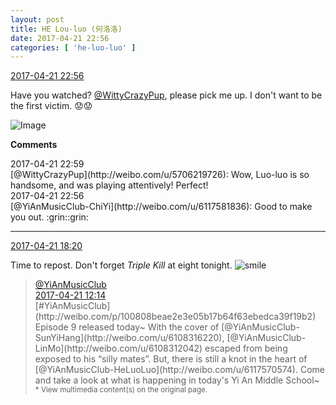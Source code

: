 ```yaml
---
layout: post
title: HE Lou-luo (何洛洛)
date: 2017-04-21 22:56
categories: [ 'he-luo-luo' ]
---
```


<div class="weibo-info">
  <a href="http://weibo.com/6117570574/EFypabenO">2017-04-21 22:56</a>
</div>

Have you watched? [@WittyCrazyPup](http://weibo.com/u/5706219726), please pick me up. I don't want to be the first victim. :worried::worried:

<!-- more -->

![Image](http://wx2.sinaimg.cn/mw690/006G0Hz8gy1feuordjsx8j30qo0zk4hd.jpg)

**Comments**

<div class="weibo-info">2017-04-21 22:59</div>
[@WittyCrazyPup](http://weibo.com/u/5706219726): Wow, Luo-luo is so handsome, and was playing attentively! Perfect!

<div class="weibo-info">2017-04-21 22:56</div>
[@YiAnMusicClub-ChiYi](http://weibo.com/u/6117581836): Good to make you out. :grin::grin:

---

<div class="weibo-info">
  <a href="http://weibo.com/6117570574/EFypabenO">2017-04-21 18:20</a>
</div>

Time to repost. Don't forget *Triple Kill* at eight tonight. ![smile](http://img.t.sinajs.cn/t4/appstyle/expression/ext/normal/5c/huanglianwx_thumb.gif)

> <div class="weibo-post-name">
>   <a href="http://weibo.com/u/6094546964">@YiAnMusicClub</a>
> </div>
> <div class="weibo-info">
>   <a href="http://weibo.com/6094546964/EFw0j4RVY">2017-04-21 12:14</a>
> </div>
> [#YiAnMusicClub](http://weibo.com/p/100808beae2e3e05b17b64f63ebedca39f19b2) Episode 9 released today~ With the cover of [@YiAnMusicClub-SunYiHang](http://weibo.com/u/6108316220), [@YiAnMusicClub-LinMo](http://weibo.com/u/6108312042) escaped from being exposed to his “silly mates”. But, there is still a knot in the heart of [@YiAnMusicClub-HeLuoLuo](http://weibo.com/u/6117570574). Come and take a look at what is happening in today's Yi An Middle School~  
> <small>* View multimedia content(s) on the original page.</small>
